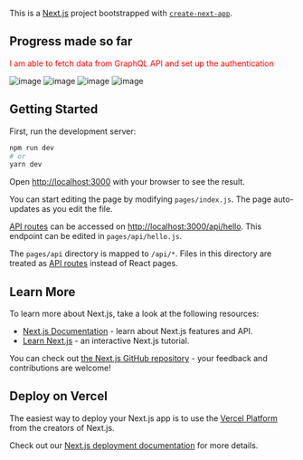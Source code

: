 This is a [Next.js](https://nextjs.org/) project bootstrapped with [`create-next-app`](https://github.com/vercel/next.js/tree/canary/packages/create-next-app).
## Progress made so far

<span style="color:red;">I am able to fetch data from GraphQL API and set up the authentication </span>

![image](https://github.com/Hamza-EL-ACHHAB/Hamza-EL-ACHHAB-AWS-AppSync-Amplify-with-React-GraphQL/assets/101356307/16765767-2861-4c76-a14e-58e5fd68c28c)
![image](https://github.com/Hamza-EL-ACHHAB/Hamza-EL-ACHHAB-AWS-AppSync-Amplify-with-React-GraphQL/assets/101356307/d67ad8ef-c93e-47bf-9805-5ddd9d452063)
![image](https://github.com/Hamza-EL-ACHHAB/AWS-AppSync-Amplify-with-React-GraphQL/assets/101356307/4b1a1967-093e-4dab-9a0e-3a4a321bd34c)
![image](https://github.com/Hamza-EL-ACHHAB/AWS-AppSync-Amplify-with-React-GraphQL/assets/101356307/04a7db7e-a7cf-4663-9907-1bda512244d7)




## Getting Started

First, run the development server:

```bash
npm run dev
# or
yarn dev
```

Open [http://localhost:3000](http://localhost:3000) with your browser to see the result.

You can start editing the page by modifying `pages/index.js`. The page auto-updates as you edit the file.

[API routes](https://nextjs.org/docs/api-routes/introduction) can be accessed on [http://localhost:3000/api/hello](http://localhost:3000/api/hello). This endpoint can be edited in `pages/api/hello.js`.

The `pages/api` directory is mapped to `/api/*`. Files in this directory are treated as [API routes](https://nextjs.org/docs/api-routes/introduction) instead of React pages.

## Learn More

To learn more about Next.js, take a look at the following resources:

- [Next.js Documentation](https://nextjs.org/docs) - learn about Next.js features and API.
- [Learn Next.js](https://nextjs.org/learn) - an interactive Next.js tutorial.

You can check out [the Next.js GitHub repository](https://github.com/vercel/next.js/) - your feedback and contributions are welcome!

## Deploy on Vercel

The easiest way to deploy your Next.js app is to use the [Vercel Platform](https://vercel.com/new?utm_medium=default-template&filter=next.js&utm_source=create-next-app&utm_campaign=create-next-app-readme) from the creators of Next.js.

Check out our [Next.js deployment documentation](https://nextjs.org/docs/deployment) for more details.
